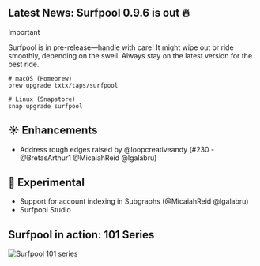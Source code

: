 ## Latest News: Surfpool 0.9.6 is out 🔥

> [!IMPORTANT]
> Surfpool is in pre-release—handle with care! It might wipe out or ride smoothly, depending on the swell. 
> Always stay on the latest version for the best ride.

```console
# macOS (Homebrew)
brew upgrade txtx/taps/surfpool

# Linux (Snapstore)
snap upgrade surfpool
```

## ☀️ Enhancements 
-  Address rough edges raised by @loopcreativeandy (#230 - @BretasArthur1 @MicaiahReid @lgalabru)

## 🧪 Experimental
- Support for account indexing in Subgraphs (@MicaiahReid @lgalabru)
- Surfpool Studio

## Surfpool in action: 101 Series 

<a href="https://www.youtube.com/playlist?list=PL0FMgRjJMRzO1FdunpMS-aUS4GNkgyr3T">
  <picture>
    <source srcset="https://raw.githubusercontent.com/txtx/surfpool/main/doc/assets/youtube.png">
    <img alt="Surfpool 101 series" style="max-width: 100%;">
  </picture>
</a>

